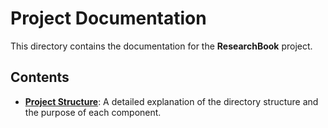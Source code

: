 # Project Documentation

This directory contains the documentation for the **ResearchBook** project.

## Contents

- [**Project Structure**](./project_structure.md): A detailed explanation of the directory structure and the purpose of each component.
